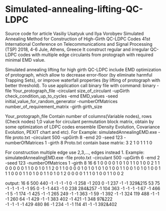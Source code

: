 # Simulated-annealing-lifting-QC-LDPC
Source code for article
Vasiliy Usatyuk und Ilya Vorobyev 
Simulated Annealing Method for Construction of High-Girth QC-LDPC Codes
 41st International Conference on Telecommunications and Signal Processing (TSP) 2018, 4-6 Jule, Athens, Greece
 It construct regular and irregular QC-LDPC codes with  multiple edge circulants from protograph with required minimal EMD value.

Simulated annealing lifting for high girth QC-LDPC include EMD optimization of protograph, which allow to decrease error-floor (by eliminate harmful Trapping Sets), or improve waterfall properties (by lifting of protograph with better threshold).
To use application call binary file with command:
binary -file Your_protograph_file -circulant size_of_circulant -upGirth check_condition_up_to_cycles -emd EMD_values -seed initial_value_for_random_generator -numberOfMatrices number_of_requirement_matrix -girth girth_size

Your_protograph_file
Contain number of columns(Variable nodes), rows (Check nodes)
1,0 value for circulant permutation block matrix, obtain by some optimization of LDPC codes ensemble (Density Evolution, Covariance Evolution, PEXIT chart and etc).
For Example:
simulatedAnnealingEMD.exe -file proto.txt -circulant 500 -upGirth 8 -emd 20 -seed 123 -numberOfMatrices 1 -girth 8
Proto.txt contain base matrix:
3 2
1 0 1
1 1 0

For construction multiple edge use 2,3,..., edges instead 1. Example:
simulatedAnnealingEMD.exe -file proto.txt -circulant 500 -upGirth 6 -emd 2 -seed 123 -numberOfMatrices 1 -girth 8
16 6
1 0 0 0 0 1 0 1 0 1 1 0 1 0 0 2
1 1 0 0 0 0 0 1 1 0 0 1 0 1 1 2
0 1 1 0 0 0 0 1 0 1 0 1 0 1 0 1
0 0 1 1 0 0 1 0 1 0 1 0 0 1 1 1
0 0 0 1 1 0 1 0 0 1 1 0 1 0 1 2
0 0 0 0 1 1 1 0 1 0 0 1 1 0 0 2

output:
16	6	500
440	-1	-1	-1	-1	0	-1	258	-1	203	0	-1	237	-1	-1	329&215	
53	75	-1	-1	-1	-1	-1	95	0	-1	-1	443	-1	0	238	284&257	
-1	104	363	-1	-1	-1	-1	67	-1	466	-1	5	-1	174	-1	425	
-1	-1	265	249	-1	-1	363	-1	59	-1	392	-1	-1	324	119	488	
-1	-1	-1	260	64	-1	429	-1	-1	383	402	-1	421	-1	348	97&222	
-1	-1	-1	-1	429	480	86	-1	234	-1	-1	114	41	-1	-1	392&402	







